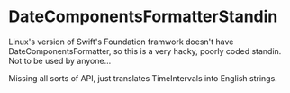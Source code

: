 # DateComponentsFormatterStandin
Linux's version of Swift's Foundation framwork doesn't have DateComponentsFormatter, so this is a very hacky, poorly coded standin.  Not to be used by anyone...

Missing all sorts of API, just translates TimeIntervals into English strings.
